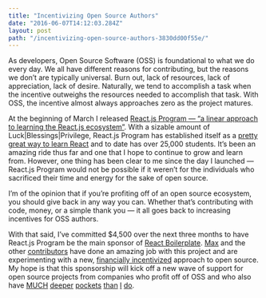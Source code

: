 ```yaml
---
title: "Incentivizing Open Source Authors"
date: "2016-06-07T14:12:03.284Z"
layout: post
path: "/incentivizing-open-source-authors-3830dd00f55e/"
---
```


As developers, Open Source Software (OSS) is foundational to what we do every
day. We all have different reasons for contributing, but the reasons we don’t
are typically universal. Burn out, lack of resources, lack of appreciation, lack
of desire. Naturally, we tend to accomplish a task when the incentive outweighs
the resources needed to accomplish that task. With OSS, the incentive almost
always approaches zero as the project matures.

At the beginning of March I released [React.js Program — “a linear approach to
learning the React.js ecosystem”](http://reactjsprogram.com/). With a sizable
amount of Luck|Blessings|Privilege, React.js Program has established itself as a
[pretty great way to learn React](http://www.reactjsprogram.com/#testimonials)
and to date has over 25,000 students. It’s been an amazing ride thus far and one
that I hope to continue to grow and learn from. However, one thing has been
clear to me since the day I launched — React.js Program would not be possible if
it weren’t for the individuals who sacrificed their time and energy for the sake
of open source.

I’m of the opinion that if you’re profiting off of an open source ecosystem, you
should give back in any way you can. Whether that’s contributing with code,
money, or a simple thank you — it all goes back to increasing incentives for OSS
authors.

With that said, I’ve committed $4,500 over the next three months to have
React.js Program be the main sponsor of [React
Boilerplate](https://github.com/mxstbr/react-boilerplate).
[Max](https://twitter.com/mxstbr) and the other
[contributors](https://github.com/mxstbr/react-boilerplate/graphs/contributors)
have done an amazing job with this project and are experimenting with a new,
[financially incentivized](https://opencollective.com/react-boilerplate)
approach to open source. My hope is that this sponsorship will kick off a new
wave of support for open source projects from companies who profit off of OSS
and who also have [MUCH](https://www.pluralsight.com/)
[deeper](http://egghead.io/) [pockets](https://frontendmasters.com/)
[than](https://devmounta.in/) [I](http://www.hackreactor.com/)
[do](https://teamtreehouse.com/techdegree).